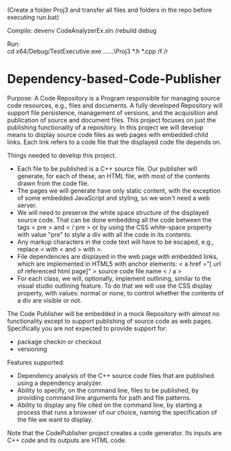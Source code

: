 
(Create a folder Proj3 and transfer all files and folders in the repo before executing run.bat)

Compile:
devenv CodeAnalyzerEx.sln /rebuild debug

Run:  
cd x64/Debug/TestExecutive.exe ..\..\..\Proj3 *.h *.cpp /f /r 


# Dependency-based-Code-Publisher

Purpose:
A Code Repository is a Program responsible for managing source code resources, e.g., files and documents. A fully developed Repository will support file persistence, management of versions, and the acquisition and publication of source and document files. This project focuses on just the publishing functionality of a repository.
In this project we will develop means to display source code files as web pages with embedded child links. Each link refers to a code file that the displayed code file depends on.

Things needed to develop this project.
* Each file to be published is a C++ source file. Our publisher will generate, for each of these, an HTML file, with most of the contents drawn from the code file.
* The pages we will generate have only static content, with the exception of some embedded JavaScript and styling, so we won't need a web server.
* We will need to preserve the white space structure of the displayed source code. That can be done embedding all the code between the tags < pre > and < / pre > or by using the CSS white-space property with value "pre" to style a div with all the code in its contents.
* Any markup characters in the code text will have to be escaped, e.g., replace < with &lt; and > with &gt;.
* File dependencies are displayed in the web page with embedded links, which are implemented in HTML5 with anchor elements: < a href ="[ url of referenced html page]" > source code file name < / a > 
* For each class, we will, optionally, implement outlining, similar to the visual studio outlining feature. To do that we will use the CSS display property, with values: normal or none, to control whether the contents of a div are visible or not.

The Code Publisher will be embedded in a mock Repository with almost no functionality except to support publishing of source code as web pages. Specifically you are not expected to provide support for:
* package checkin or checkout
* versioning

Features supported:
* Dependency analysis of the C++ source code files that are published using a dependency analyzer.
*  Ability to specify, on the command line, files to be published, by providing command line arguments for path and file patterns.
* Ability to display any file cited on the command line, by starting a process that runs a browser of our choice, naming the specification of the file we want to display.

Note that the CodePublisher project creates a code generator. Its inputs are C++ code and its outputs are HTML code.
